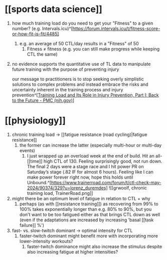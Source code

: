 # [[sports data science]]
1. how much training load do you need to get your "Fitness" to a given number? (e.g. Intervals.icu)^[https://forum.intervals.icu/t/fitness-score-or-how-fit-is-fit/4485]
	1. e.g. an average of 50 CTL/day results in a "Fitness" of 50
		1. Fitness ≠ fitness (e.g. you can still make progress while keeping CTL the same)
2. no evidence supports the quantitative use of TL data to manipulate future training with the purpose of preventing injury
   
   our message to practitioners is to stop seeking overly simplistic solutions to complex problems and instead embrace the risks and uncertainty inherent in the training process and injury prevention^[[Training Load and Its Role in Injury Prevention, Part I: Back to the Future - PMC (nih.gov)](https://www.ncbi.nlm.nih.gov/pmc/articles/PMC7534945/)]

# [[physiology]]
1. chronic training load → [[fatigue resistance (road cycling)|fatigue resistance]]
	1. the former can increase the latter (especially multi-hour or multi-day events)
		1. I just wrapped up an overload week at the end of build. Hit an all-[[time]] high CTL of 130. Feeling surprisingly good, not run down. The final 2 days were a stage race and I hit power PR on Saturday’s stage (.82 IF for almost 6 hours). Feeling like I can make power forever right now, hope this holds until Unbound.^[https://www.trainerroad.com/forum/t/ctl-check-may-2024/90374/329?u=lorenz_duremdes] ![[grwoolf, chronic training load, TrainerRoad.png]]
2. might there be an optimum level of fatigue in relation to CTL + why
	1. perhaps (as with [[resistance training]]) as recovering from 99% to 100% takes exponentially longer than e.g. 80% to 90%, but you don't want to be too fatigued either as that brings CTL down as well (even if the adaptations are increased by increasing 'basal [[task failure]] %')
3. fast- vs. slow-twitch dominant → optimal intensity for CTL
	1. faster-twitch dominant might benefit more with incorporating more lower-intensity workouts?
		1. faster-twitch dominance might also increase the stimulus despite also increasing fatigue at higher intensities?